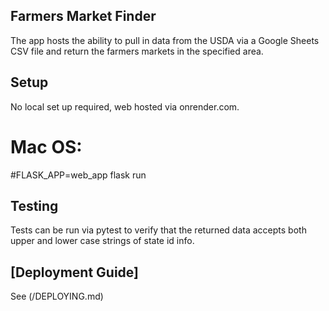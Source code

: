 ## Farmers Market Finder
The app hosts the ability to pull in data from the USDA via a Google Sheets CSV file and return the farmers markets in the specified area.

## Setup
No local set up required, web hosted via onrender.com.

# Mac OS:
#FLASK_APP=web_app flask run

## Testing
Tests can be run via pytest to verify that the returned data accepts both upper and lower case strings of state id info.

## [Deployment Guide]
See (/DEPLOYING.md)
